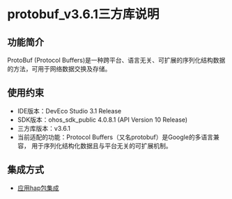 # protobuf_v3.6.1三方库说明
## 功能简介
ProtoBuf (Protocol Buffers)是一种跨平台、语言无关、可扩展的序列化结构数据的方法，可用于网络数据交换及存储。
## 使用约束
- IDE版本：DevEco Studio 3.1 Release
- SDK版本：ohos_sdk_public 4.0.8.1 (API Version 10 Release)
- 三方库版本：v3.6.1
- 当前适配的功能：Protocol Buffers（又名protobuf）是Google的多语言兼容， 用于序列化结构化数据且与平台无关的可扩展机制。

## 集成方式
+ [应用hap包集成](docs/hap_integrate.md)
